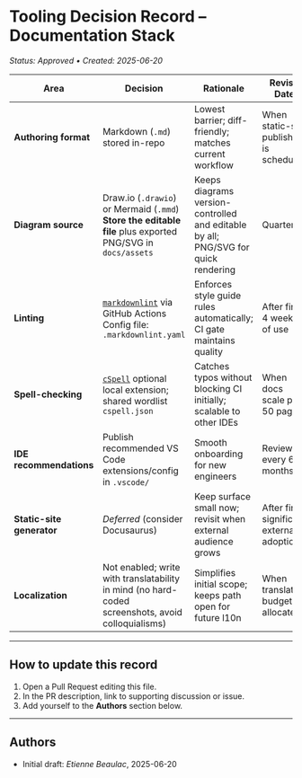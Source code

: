 # Tooling Decision Record – Documentation Stack

*Status: Approved • Created: 2025-06-20*

| Area                      | Decision                                                                                                                | Rationale                                                                          | Revisit Date                              |
| ------------------------- | ----------------------------------------------------------------------------------------------------------------------- | ---------------------------------------------------------------------------------- | ----------------------------------------- |
| **Authoring format**      | Markdown (`.md`) stored in-repo                                                                                         | Lowest barrier; diff-friendly; matches current workflow                            | When static-site publishing is scheduled  |
| **Diagram source**        | Draw.io (`.drawio`) or Mermaid (`.mmd`) <br>**Store the editable file** plus exported PNG/SVG in `docs/assets`          | Keeps diagrams version-controlled and editable by all; PNG/SVG for quick rendering | Quarterly                                 |
| **Linting**               | [`markdownlint`](https://github.com/markdownlint/markdownlint) via GitHub Actions <br>Config file: `.markdownlint.yaml` | Enforces style guide rules automatically; CI gate maintains quality                | After first 4 weeks of use                |
| **Spell-checking**        | [`cSpell`](https://github.com/streetsidesoftware/cspell) optional local extension; shared wordlist `cspell.json`        | Catches typos without blocking CI initially; scalable to other IDEs                | When docs scale past 50 pages             |
| **IDE recommendations**   | Publish recommended VS Code extensions/config in `.vscode/`                                                             | Smooth onboarding for new engineers                                                | Review every 6 months                     |
| **Static-site generator** | *Deferred* (consider Docusaurus)                                                                                        | Keep surface small now; revisit when external audience grows                       | After first significant external adoption |
| **Localization**          | Not enabled; write with translatability in mind (no hard-coded screenshots, avoid colloquialisms)                       | Simplifies initial scope; keeps path open for future l10n                          | When translation budget is allocated      |

---

## How to update this record

1. Open a Pull Request editing this file.  
2. In the PR description, link to supporting discussion or issue.  
3. Add yourself to the **Authors** section below.

---

## Authors

* Initial draft: *Etienne Beaulac*, 2025-06-20